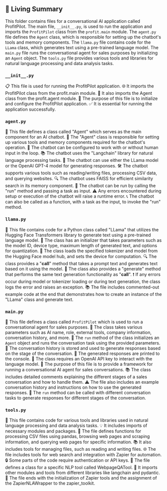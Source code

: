 

<!-- Living README Summary -->
## 🌳 Living Summary

This folder contains files for a conversational AI application called ProfitPilot. The main file, `__init__.py`, is used to run the application and imports the `ProfitPilot` class from the `profit.main` module. The `agent.py` file defines the `Agent` class, which is responsible for setting up the chatbot's tools and memory components. The `llama.py` file contains code for the `LLama` class, which generates text using a pre-trained language model. The `main.py` file runs the conversational agent for sales purposes by initializing an `Agent` object. The `tools.py` file provides various tools and libraries for natural language processing and data analysis tasks.


### `__init__.py`

📋 This file is used for running the ProfitPilot application.
🌐 It imports the ProfitPilot class from the profit.main module.
🤖 It also imports the Agent class from the profit.agent module.
💼 The purpose of this file is to initialize and configure the ProfitPilot application.
✅ It is essential for running the application successfully.


### `agent.py`

📝 This file defines a class called "Agent" which serves as the main component for an AI chatbot.
🔧 The "Agent" class is responsible for setting up various tools and memory components required for the chatbot's operation.
🤖 The chatbot can be configured to work with or without human input in the loop.
📚 The chatbot uses the "Langchain" library for natural language processing tasks.
🔑 The chatbot can use either the LLama model or the OpenAI GPT-4 model for generating responses.
🛠️ The chatbot supports various tools such as reading/writing files, processing CSV data, and querying websites.
🔍 The chatbot uses FAISS for efficient similarity search in its memory component.
🚀 The chatbot can be run by calling the "run" method and passing a task as input.
⚠️ Any errors encountered during setup or execution of the chatbot will raise a runtime error.
📞 The chatbot can also be called as a function, with a task as the input, to invoke the "run" method.


### `llama.py`

📝 This file contains code for a Python class called "LLama" that utilizes the Hugging Face Transformers library to generate text using a pre-trained language model.
🔌 The class has an initializer that takes parameters such as the model ID, device type, maximum length of generated text, and options for quantization.
🔧 The class loads the specified tokenizer and model from the Hugging Face model hub, and sets the device for computation.
🔍 The class provides a "__call__" method that takes a prompt text and generates text based on it using the model.
💬 The class also provides a "generate" method that performs the same text generation functionality as "__call__".
❗ If any errors occur during model or tokenizer loading or during text generation, the class logs the error and raises an exception.
📚 The file includes commented-out example code at the end that demonstrates how to create an instance of the "LLama" class and generate text.



### `main.py`

📝 This file defines a class called `ProfitPilot` which is used to run a conversational agent for sales purposes.
🧠 The class takes various parameters such as AI name, role, external tools, company information, conversation history, and more.
🔀 The `run` method of the class initializes an `Agent` object and runs the conversation task using the provided parameters.
📜 The conversation history is stored and used to generate responses based on the stage of the conversation.
📝 The generated responses are printed to the console.
🔑 The class requires an OpenAI API key to interact with the language model.
💼 The purpose of this file is to provide a framework for running a conversational AI agent for sales conversations.
📚 The class includes detailed comments explaining the different stages of a sales conversation and how to handle them.
⚠️ The file also includes an example conversation history and instructions on how to use the generated responses.
🚀 The `run` method can be called with different conversation tasks to generate responses for different stages of the conversation.


### `tools.py`

📝 This file contains code for various tools and libraries used in natural language processing and data analysis tasks.
💡 It includes imports of necessary modules and packages.
🔧 The file defines functions for processing CSV files using pandas, browsing web pages and scraping information, and querying web pages for specific information.
📚 It also includes tools for managing files, such as reading and writing files.
🌐 The file includes tools for web search and integration with Zapier for automation.
🔒 Some parts of the code require authentication or API keys.
🧠 The file defines a class for a specific NLP tool called WebpageQATool.
🔌 It imports other modules and tools from different libraries like langchain and pydantic.
📃 The file ends with the initialization of Zapier tools and the assignment of the ZapierNLAWrapper to the zapier_toolkit.

<!-- Living README Summary -->